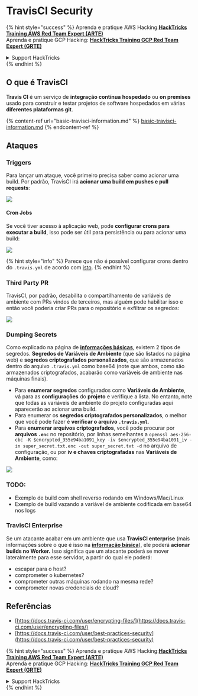 # TravisCI Security

{% hint style="success" %}
Aprenda e pratique AWS Hacking:<img src="/.gitbook/assets/image.png" alt="" data-size="line">[**HackTricks Training AWS Red Team Expert (ARTE)**](https://training.hacktricks.xyz/courses/arte)<img src="/.gitbook/assets/image.png" alt="" data-size="line">\
Aprenda e pratique GCP Hacking: <img src="/.gitbook/assets/image (2).png" alt="" data-size="line">[**HackTricks Training GCP Red Team Expert (GRTE)**<img src="/.gitbook/assets/image (2).png" alt="" data-size="line">](https://training.hacktricks.xyz/courses/grte)

<details>

<summary>Support HackTricks</summary>

* Confira os [**planos de assinatura**](https://github.com/sponsors/carlospolop)!
* **Junte-se ao** 💬 [**grupo no Discord**](https://discord.gg/hRep4RUj7f) ou ao [**grupo no telegram**](https://t.me/peass) ou **siga-nos** no **Twitter** 🐦 [**@hacktricks\_live**](https://twitter.com/hacktricks\_live)**.**
* **Compartilhe truques de hacking enviando PRs para os repositórios do** [**HackTricks**](https://github.com/carlospolop/hacktricks) e [**HackTricks Cloud**](https://github.com/carlospolop/hacktricks-cloud).

</details>
{% endhint %}

## O que é TravisCI

**Travis CI** é um serviço de **integração contínua** **hospedado** ou **on premises** usado para construir e testar projetos de software hospedados em várias **diferentes plataformas git**.

{% content-ref url="basic-travisci-information.md" %}
[basic-travisci-information.md](basic-travisci-information.md)
{% endcontent-ref %}

## Ataques

### Triggers

Para lançar um ataque, você primeiro precisa saber como acionar uma build. Por padrão, TravisCI irá **acionar uma build em pushes e pull requests**:

![](<../../.gitbook/assets/image (145).png>)

#### Cron Jobs

Se você tiver acesso à aplicação web, pode **configurar crons para executar a build**, isso pode ser útil para persistência ou para acionar uma build:

![](<../../.gitbook/assets/image (243).png>)

{% hint style="info" %}
Parece que não é possível configurar crons dentro do `.travis.yml` de acordo com [isto](https://github.com/travis-ci/travis-ci/issues/9162).
{% endhint %}

### Third Party PR

TravisCI, por padrão, desabilita o compartilhamento de variáveis de ambiente com PRs vindos de terceiros, mas alguém pode habilitar isso e então você poderia criar PRs para o repositório e exfiltrar os segredos:

![](<../../.gitbook/assets/image (208).png>)

### Dumping Secrets

Como explicado na página de [**informações básicas**](basic-travisci-information.md), existem 2 tipos de segredos. **Segredos de Variáveis de Ambiente** (que são listados na página web) e **segredos criptografados personalizados**, que são armazenados dentro do arquivo `.travis.yml` como base64 (note que ambos, como são armazenados criptografados, acabarão como variáveis de ambiente nas máquinas finais).

* Para **enumerar segredos** configurados como **Variáveis de Ambiente**, vá para as **configurações** do **projeto** e verifique a lista. No entanto, note que todas as variáveis de ambiente do projeto configuradas aqui aparecerão ao acionar uma build.
* Para enumerar os **segredos criptografados personalizados**, o melhor que você pode fazer é **verificar o arquivo `.travis.yml`**.
* Para **enumerar arquivos criptografados**, você pode procurar por **arquivos `.enc`** no repositório, por linhas semelhantes a `openssl aes-256-cbc -K $encrypted_355e94ba1091_key -iv $encrypted_355e94ba1091_iv -in super_secret.txt.enc -out super_secret.txt -d` no arquivo de configuração, ou por **iv e chaves criptografadas** nas **Variáveis de Ambiente**, como:

![](<../../.gitbook/assets/image (81).png>)

### TODO:

* Exemplo de build com shell reverso rodando em Windows/Mac/Linux
* Exemplo de build vazando a variável de ambiente codificada em base64 nos logs

### TravisCI Enterprise

Se um atacante acabar em um ambiente que usa **TravisCI enterprise** (mais informações sobre o que é isso na [**informação básica**](basic-travisci-information.md#travisci-enterprise)), ele poderá **acionar builds no Worker.** Isso significa que um atacante poderá se mover lateralmente para esse servidor, a partir do qual ele poderá:

* escapar para o host?
* comprometer o kubernetes?
* comprometer outras máquinas rodando na mesma rede?
* comprometer novas credenciais de cloud?

## Referências

* [https://docs.travis-ci.com/user/encrypting-files/](https://docs.travis-ci.com/user/encrypting-files/)
* [https://docs.travis-ci.com/user/best-practices-security](https://docs.travis-ci.com/user/best-practices-security)

{% hint style="success" %}
Aprenda e pratique AWS Hacking:<img src="/.gitbook/assets/image.png" alt="" data-size="line">[**HackTricks Training AWS Red Team Expert (ARTE)**](https://training.hacktricks.xyz/courses/arte)<img src="/.gitbook/assets/image.png" alt="" data-size="line">\
Aprenda e pratique GCP Hacking: <img src="/.gitbook/assets/image (2).png" alt="" data-size="line">[**HackTricks Training GCP Red Team Expert (GRTE)**<img src="/.gitbook/assets/image (2).png" alt="" data-size="line">](https://training.hacktricks.xyz/courses/grte)

<details>

<summary>Support HackTricks</summary>

* Confira os [**planos de assinatura**](https://github.com/sponsors/carlospolop)!
* **Junte-se ao** 💬 [**grupo no Discord**](https://discord.gg/hRep4RUj7f) ou ao [**grupo no telegram**](https://t.me/peass) ou **siga-nos** no **Twitter** 🐦 [**@hacktricks\_live**](https://twitter.com/hacktricks\_live)**.**
* **Compartilhe truques de hacking enviando PRs para os repositórios do** [**HackTricks**](https://github.com/carlospolop/hacktricks) e [**HackTricks Cloud**](https://github.com/carlospolop/hacktricks-cloud).

</details>
{% endhint %}
